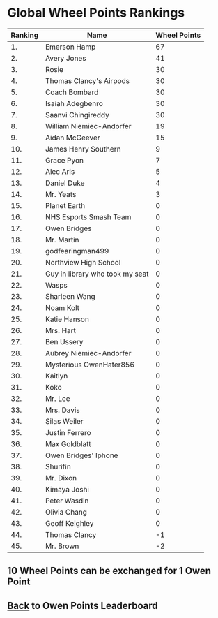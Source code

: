 # Global Wheel Points Rankings

|Ranking|Name|Wheel Points|
| ----------- | ----------- | ----------- |
|1.|Emerson Hamp|67|
|2.|Avery Jones|41|
|3.|Rosie|30|
|4.|Thomas Clancy's Airpods|30|
|5.|Coach Bombard|30|
|6.|Isaiah Adegbenro|30|
|7.|Saanvi Chingireddy|30|
|8.|William Niemiec-Andorfer|19|
|9.|Aidan McGeever|15|
|10.|James Henry Southern|9|
|11.|Grace Pyon|7|
|12.|Alec Aris|5|
|13.|Daniel Duke|4|
|14.|Mr. Yeats|3|
|15.|Planet Earth|0|
|16.|NHS Esports Smash Team|0|
|17.|Owen Bridges|0|
|18.|Mr. Martin|0|
|19.|godfearingman499|0|
|20.|Northview High School|0|
|21.|Guy in library who took my seat|0|
|22.|Wasps|0|
|23.|Sharleen Wang|0|
|24.|Noam Kolt|0|
|25.|Katie Hanson|0|
|26.|Mrs. Hart|0|
|27.|Ben Ussery|0|
|28.|Aubrey Niemiec-Andorfer|0|
|29.|Mysterious OwenHater856|0|
|30.|Kaitlyn|0|
|31.|Koko|0|
|32.|Mr. Lee|0|
|33.|Mrs. Davis|0|
|34.|Silas Weiler|0|
|35.|Justin Ferrero|0|
|36.|Max Goldblatt|0|
|37.|Owen Bridges' Iphone|0|
|38.|Shurifin|0|
|39.|Mr. Dixon|0|
|40.|Kimaya Joshi|0|
|41.|Peter Wasdin|0|
|42.|Olivia Chang|0|
|43.|Geoff Keighley|0|
|44.|Thomas Clancy|-1|
|45.|Mr. Brown|-2|

## 10 Wheel Points can be exchanged for 1 Owen Point

## [Back](../) to Owen Points Leaderboard